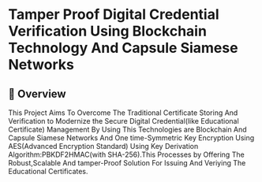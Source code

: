 # Tamper Proof Digital Credential Verification Using Blockchain Technology And Capsule Siamese Networks
## 📒 Overview
This Project Aims To Overcome The Traditional Certificate Storing And Verification to Modernize the Secure Digital Credential(like Educational Certificate) Management By Using This Technologies are Blockchain And Capsule Siamese Networks And One time-Symmetric Key Encryption Using AES(Advanced Encryption Standard) Using Key Derivation Algorithm:PBKDF2HMAC(with SHA-256).This Processes by Offering The Robust,Scalable And tamper-Proof Solution For Issuing And Veriying The Educational Certificates.

